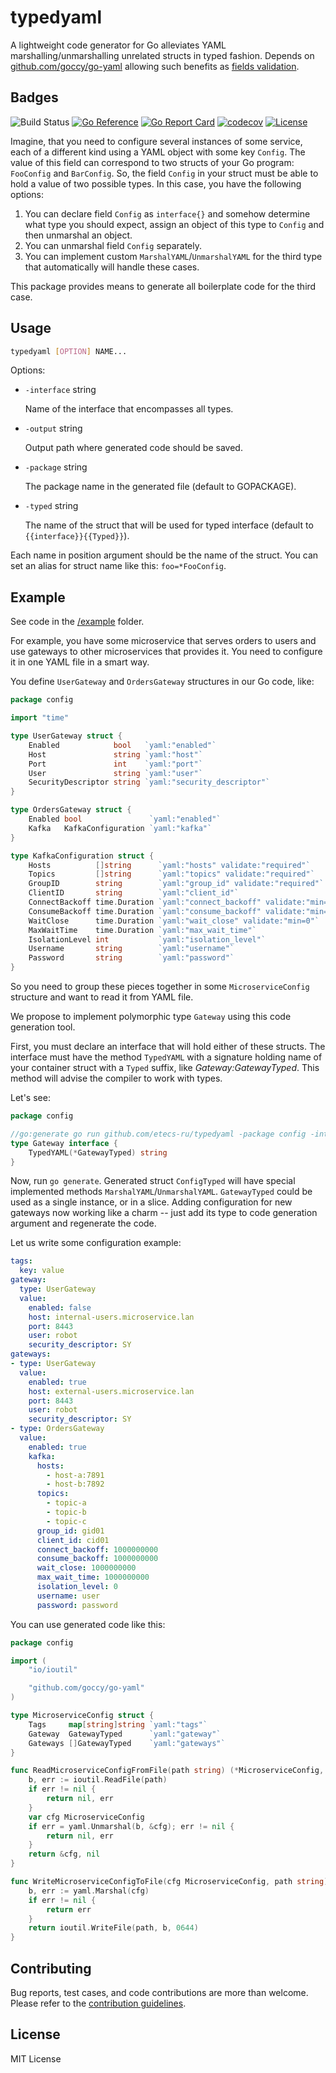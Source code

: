 # typedyaml

A lightweight code generator for Go alleviates YAML marshalling/unmarshalling unrelated structs in typed fashion. Depends on [github.com/goccy/go-yaml](https://github.com/goccy/go-yaml) allowing such benefits as [fields validation](https://github.com/goccy/go-yaml/blob/868d322819b933bce2a46cfa2951c08706600f14/validate_test.go#L75).

## Badges

![Build Status](https://github.com/golangci/golangci-lint/workflows/CI/badge.svg)
[![Go Reference](https://pkg.go.dev/badge/github.com/etecs-ru/typedyaml.svg)](https://pkg.go.dev/github.com/etecs-ru/typedyaml)
[![Go Report Card](https://goreportcard.com/badge/github.com/etecs-ru/typedyaml)](https://goreportcard.com/report/github.com/etecs-ru/typedyaml)
[![codecov](https://codecov.io/gh/etecs-ru/typedyaml/branch/master/graph/badge.svg)](https://codecov.io/gh/etecs-ru/typedyaml)
[![License](https://img.shields.io/github/license/etecs-ru/typedyaml)](/LICENSE)

Imagine, that you need to configure several instances of some service, each of a different kind
using a YAML object with some key `Config`. 
The value of this field can correspond to two structs of your Go program: `FooConfig` and `BarConfig`.
So, the field `Config` in your struct must be able to hold a value of two possible types.
In this case, you have the following options:

1. You can declare field `Config` as `interface{}` and somehow determine what type you should expect, assign an object of this type to `Config` 
and then unmarshal an object.
1. You can unmarshal field `Config` separately.
1. You can implement custom `MarshalYAML`/`UnmarshalYAML` for the third type that automatically will handle these cases.

This package provides means to generate all boilerplate code for the third case.

## Usage

```sh
typedyaml [OPTION] NAME...
```

Options:

* `-interface` string

	Name of the interface that encompasses all types.

* `-output` string

	Output path where generated code should be saved.

* `-package` string

	The package name in the generated file (default to GOPACKAGE).

* `-typed` string

	The name of the struct that will be used for typed interface (default to `{{interface}}{{Typed}}`).

Each name in position argument should be the name of the struct. 
You can set an alias for struct name like this: `foo=*FooConfig`.

## Example

See code in the [/example](https://github.com/etecs-ru/typedyaml/tree/master/example) folder.

For example, you have some microservice that serves orders to users and use gateways to other microservices that provides it. You need to configure it in one YAML file in a smart way.

You define `UserGateway` and `OrdersGateway` structures in our Go code, like:

```go
package config

import "time"

type UserGateway struct {
	Enabled            bool   `yaml:"enabled"`
	Host               string `yaml:"host"`
	Port               int    `yaml:"port"`
	User               string `yaml:"user"`
	SecurityDescriptor string `yaml:"security_descriptor"`
}

type OrdersGateway struct {
	Enabled bool               `yaml:"enabled"`
	Kafka   KafkaConfiguration `yaml:"kafka"`
}

type KafkaConfiguration struct {
	Hosts          []string      `yaml:"hosts" validate:"required"`
	Topics         []string      `yaml:"topics" validate:"required"`
	GroupID        string        `yaml:"group_id" validate:"required"`
	ClientID       string        `yaml:"client_id"`
	ConnectBackoff time.Duration `yaml:"connect_backoff" validate:"min=0"`
	ConsumeBackoff time.Duration `yaml:"consume_backoff" validate:"min=0"`
	WaitClose      time.Duration `yaml:"wait_close" validate:"min=0"`
	MaxWaitTime    time.Duration `yaml:"max_wait_time"`
	IsolationLevel int           `yaml:"isolation_level"`
	Username       string        `yaml:"username"`
	Password       string        `yaml:"password"`
}
```

So you need to group these pieces together in some `MicroserviceConfig` structure and want to read it from YAML file.

We propose to implement polymorphic type `Gateway` using this code generation tool.

First, you must declare an interface that will hold either of these structs. The interface must have the method `TypedYAML` with a signature holding name of your container struct with a `Typed` suffix, like *Gateway:GatewayTyped*. This method will advise the compiler to work with types.

Let's see:

```go
package config 

//go:generate go run github.com/etecs-ru/typedyaml -package config -interface Gateway UserGateway OrdersGateway
type Gateway interface {
	TypedYAML(*GatewayTyped) string
}
```
Now, run `go generate`.
Generated struct `ConfigTyped` will have special implemented methods `MarshalYAML`/`UnmarshalYAML`. `GatewayTyped` could be used as a single instance, or in a slice. Adding configuration for new gateways now working like a charm -- just add its type to code generation argument and regenerate the code.

Let us write some configuration example:

```yaml
tags:
  key: value
gateway:
  type: UserGateway
  value:
    enabled: false
    host: internal-users.microservice.lan
    port: 8443
    user: robot
    security_descriptor: SY
gateways:
- type: UserGateway
  value:
    enabled: true
    host: external-users.microservice.lan
    port: 8443
    user: robot
    security_descriptor: SY
- type: OrdersGateway
  value:
    enabled: true
    kafka:
      hosts:
	    - host-a:7891
	    - host-b:7892
      topics:
        - topic-a
        - topic-b
        - topic-c
      group_id: gid01
      client_id: cid01
      connect_backoff: 1000000000
      consume_backoff: 1000000000
      wait_close: 1000000000
      max_wait_time: 1000000000
      isolation_level: 0
      username: user
      password: password
```


You can use generated code like this:

```go
package config

import (
	"io/ioutil"

	"github.com/goccy/go-yaml"
)

type MicroserviceConfig struct {
	Tags     map[string]string `yaml:"tags"`
	Gateway  GatewayTyped      `yaml:"gateway"`
	Gateways []GatewayTyped    `yaml:"gateways"`
}

func ReadMicroserviceConfigFromFile(path string) (*MicroserviceConfig, error) {
	b, err := ioutil.ReadFile(path)
	if err != nil {
		return nil, err
	}
	var cfg MicroserviceConfig
	if err = yaml.Unmarshal(b, &cfg); err != nil {
		return nil, err
	}
	return &cfg, nil
}

func WriteMicroserviceConfigToFile(cfg MicroserviceConfig, path string) error {
	b, err := yaml.Marshal(cfg)
	if err != nil {
		return err
	}
	return ioutil.WriteFile(path, b, 0644)
}

```

## Contributing

Bug reports, test cases, and code contributions are more than welcome.
Please refer to the [contribution guidelines](./CONTRIBUTING.md).

## License

MIT License
